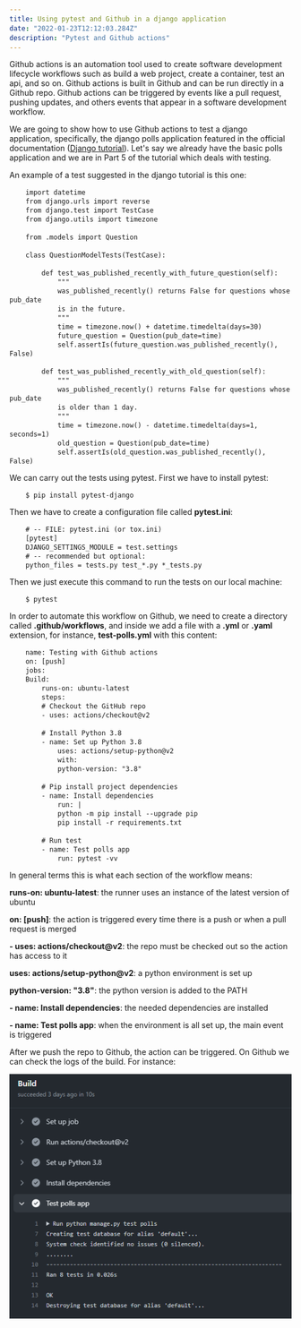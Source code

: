```yaml
---
title: Using pytest and Github in a django application
date: "2022-01-23T12:12:03.284Z"
description: "Pytest and Github actions"
---
```


Github actions is an automation tool used to create software development lifecycle workflows such as build a web project, create a container, test an api, and so on. Github actions is built in Github and can be run directly in a Github repo.  Github actions can be triggered by events like a pull request, pushing updates, and others events that appear in a software development workflow.

We are going to show how to use Github actions to test a django application, specifically, the django polls application featured in the official documentation ([Django tutorial](https://docs.djangoproject.com/en/4.0/intro/tutorial05/)). Let's say we already have the basic polls application and we are in Part 5 of the tutorial which deals with testing. 

An example of a test suggested in the django tutorial is this one:

```
    import datetime
    from django.urls import reverse
    from django.test import TestCase
    from django.utils import timezone

    from .models import Question

    class QuestionModelTests(TestCase):

        def test_was_published_recently_with_future_question(self):
            """
            was_published_recently() returns False for questions whose pub_date
            is in the future.
            """
            time = timezone.now() + datetime.timedelta(days=30)
            future_question = Question(pub_date=time)
            self.assertIs(future_question.was_published_recently(), False)

        def test_was_published_recently_with_old_question(self):
            """
            was_published_recently() returns False for questions whose pub_date
            is older than 1 day.
            """
            time = timezone.now() - datetime.timedelta(days=1, seconds=1)
            old_question = Question(pub_date=time)
            self.assertIs(old_question.was_published_recently(), False)
```

We can carry out the tests using pytest. First we have to install pytest:

```
    $ pip install pytest-django
```

Then we have to create a configuration file called **pytest.ini**:

```
    # -- FILE: pytest.ini (or tox.ini)
    [pytest]
    DJANGO_SETTINGS_MODULE = test.settings
    # -- recommended but optional:
    python_files = tests.py test_*.py *_tests.py
```

Then we just execute this command to run the tests on our local machine:

```
    $ pytest
```


In order to automate this workflow on Github, we need to create a directory called **.github/workflows**, and inside we add a file with a **.yml** or **.yaml** extension, for instance, **test-polls.yml** with this content:

```
    name: Testing with Github actions
    on: [push]
    jobs:
    Build:
        runs-on: ubuntu-latest
        steps:
        # Checkout the GitHub repo
        - uses: actions/checkout@v2

        # Install Python 3.8
        - name: Set up Python 3.8
            uses: actions/setup-python@v2
            with:
            python-version: "3.8"

        # Pip install project dependencies
        - name: Install dependencies
            run: |
            python -m pip install --upgrade pip
            pip install -r requirements.txt

        # Run test
        - name: Test polls app
            run: pytest -vv
```

In general terms this is what each section of the workflow means:

**runs-on: ubuntu-latest**: the runner uses an instance of the latest version of ubuntu

**on: [push]**: the action is triggered every time there is a push or when a pull request is merged

**- uses: actions/checkout@v2**: the repo must be checked out so the action has access to it

**uses: actions/setup-python@v2**: a python environment is set up

**python-version: "3.8"**: the python version is added to the PATH

**- name: Install dependencies**: the needed dependencies are installed

**- name: Test polls app**: when the environment is all set up, the main event is triggered

After we push the repo to Github, the action can be triggered. On Github we can check the logs of the build. For instance:

![github action logs](./actions-logs.png)